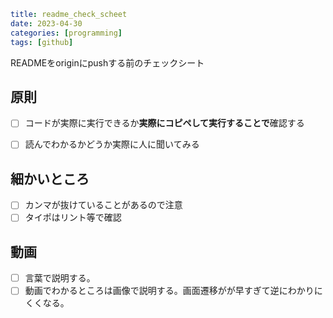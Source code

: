 ```yaml
title: readme_check_scheet
date: 2023-04-30
categories: [programming]
tags: [github]
```

READMEをoriginにpushする前のチェックシート

## 原則
- [ ] コードが実際に実行できるか**実際にコピペして実行することで**確認する
- [ ] 読んでわかるかどうか実際に人に聞いてみる


## 細かいところ
- [ ] カンマが抜けていることがあるので注意
- [ ] タイポはリント等で確認

## 動画
- [ ] 言葉で説明する。
- [ ] 動画でわかるところは画像で説明する。画面遷移がが早すぎて逆にわかりにくくなる。
